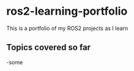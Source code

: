# ros2-learning-portfolio
This is a portfolio of my ROS2 projects as I learn  
  
## Topics covered so far  
-some
